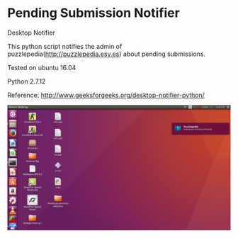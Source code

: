 # Pending Submission Notifier

Desktop Notifier

This python script notifies the admin of puzzlepedia(http://puzzlepedia.esy.es) about pending submissions.


Tested on ubuntu 16.04

Python 2.7.12

Reference: http://www.geeksforgeeks.org/desktop-notifier-python/

![screenshot](scr.png)
